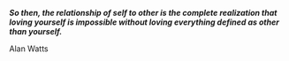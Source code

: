 _**So then, the relationship of self to other is the complete realization that loving yourself is impossible without loving everything defined as other than yourself.**_

Alan Watts